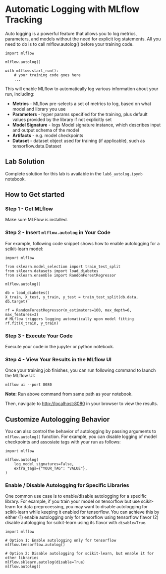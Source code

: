 # Automatic Logging with MLflow Tracking

Auto logging is a powerful feature that allows you to log metrics, parameters, and models without the need for explicit log statements. All you need to do is to call mlflow.autolog() before your training code.

```
import mlflow

mlflow.autolog()

with mlflow.start_run():
    # your training code goes here
    ...
```



This will enable MLflow to automatically log various information about
your run, including:

- **Metrics** - MLflow pre-selects a set of metrics to log, based on
    what model and library you use
- **Parameters** - hyper params specified for the training, plus
    default values provided by the library if not explicitly set
- **Model Signature** - logs Model signature instance, which describes input and output schema of the model
- **Artifacts** - e.g. model checkpoints
- **Dataset** - dataset object used for training (if applicable), such
    as tensorflow.data.Dataset


Lab Solution
-------------

Complete solution for this lab is available in the `lab6_autolog.ipynb` notebook.


## How to Get started


### Step 1 - Get MLflow 

Make sure MLFlow is installed.


### Step 2 - Insert `mlflow.autolog` in Your Code

For example, following code snippet shows how to enable autologging for
a scikit-learn model:

```
import mlflow

from sklearn.model_selection import train_test_split
from sklearn.datasets import load_diabetes
from sklearn.ensemble import RandomForestRegressor

mlflow.autolog()

db = load_diabetes()
X_train, X_test, y_train, y_test = train_test_split(db.data, db.target)

rf = RandomForestRegressor(n_estimators=100, max_depth=6, max_features=3)
# MLflow triggers logging automatically upon model fitting
rf.fit(X_train, y_train)
```


### Step 3 - Execute Your Code 

Execute your code in the jupyter or python notebook.


### Step 4 - View Your Results in the MLflow UI

Once your training job finishes, you can run following command to launch
the MLflow UI:

`mlflow ui --port 8080`

**Note:** Run above command from same path as your notebook.

Then, navigate to [http://localhost:8080](http://localhost:8080/) in
your browser to view the results.


## Customize Autologging Behavior

You can also control the behavior of autologging by passing arguments to `mlflow.autolog()` function. For example, you can disable logging of model checkpoints and assosiate tags with your run as follows:


```
import mlflow

mlflow.autolog(
    log_model_signatures=False,
    extra_tags={"YOUR_TAG": "VALUE"},
)
```


### Enable / Disable Autologging for Specific Libraries


One common use case is to enable/disable autologging for a specific
library. For example, if you train your model on tensorflow but use
scikit-learn for data preprocessing, you may want to disable autologging
for scikit-learn while keeping it enabled for tensorflow. You can achieve
this by either (1) enable autologging only for tensorflow using tensorflow
flavor (2) disable autologging for scikit-learn using its flavor with
`disable=True`.

```
import mlflow

# Option 1: Enable autologging only for tensorflow
mlflow.tensorflow.autolog()

# Option 2: Disable autologging for scikit-learn, but enable it for other libraries
mlflow.sklearn.autolog(disable=True)
mlflow.autolog()
```

